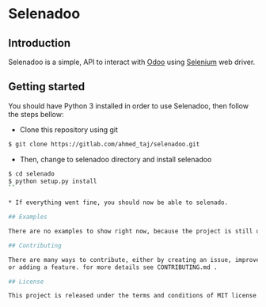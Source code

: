 # Selenadoo

## Introduction

Selenadoo is a simple, API to interact with [Odoo](http://odoo.com) using 
[Selenium](http://seleniumhq.org) web driver.

## Getting started

You should have Python 3 installed in order to use Selenadoo, then follow the 
steps bellow:

* Clone this repository using git
```sh
$ git clone https://gitlab.com/ahmed_taj/selenadoo.git
```

* Then, change to selenadoo directory and install selenadoo
```sh
$ cd selenado
$ python setup.py install
``

* If everything went fine, you should now be able to selenado.

## Examples

There are no examples to show right now, because the project is still under development.

## Contributing

There are many ways to contribute, either by creating an issue, improve documentation
or adding a feature. for more details see CONTRIBUTING.md .

## License

This project is released under the terms and conditions of MIT license.


